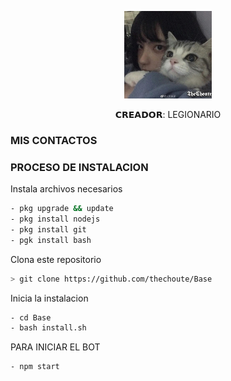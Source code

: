 <p align="center">
<img src="./media/imagen.jpeg" width="140" height="140"/>
</p>
<p align="center">
𝗖𝗥𝗘𝗔𝗗𝗢𝗥: LEGIONARIO 

### MIS CONTACTOS
<p>
<a href="http://www.https://chat.whatsapp.com/LUO6DRyHj1l3fzSomH8Eu3" /></a>
<a href="http://www.tiktok.com/@wazaaaaaaaa.oficial" /></a>
<a href="https:// www.https://instagram.com/freefireapk367?utm_medium=copy_link " /></a>

 
</p>

### PROCESO DE INSTALACION
Instala archivos necesarios
```bash
- pkg upgrade && update 
- pkg install nodejs
- pkg install git
- pgk install bash
```
Clona este repositorio
 ```bash
> git clone https://github.com/thechoute/Base
```
Inicia la instalacion
```bash
- cd Base
- bash install.sh
```
PARA INICIAR EL BOT

 ```bash
- npm start
```

